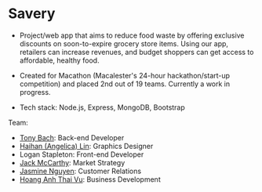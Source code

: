 # Savery

* Project/web app that aims to reduce food waste by offering exclusive discounts on soon-to-expire grocery store items. Using our app, retailers can increase revenues, and budget shoppers can get access to affordable, healthy food.

* Created for Macathon (Macalester's 24-hour hackathon/start-up competition) and placed 2nd out of 19 teams. Currently a work in progress.

* Tech stack: Node.js, Express, MongoDB, Bootstrap



Team:
- [Tony Bach](https://www.linkedin.com/in/phucbach): Back-end Developer
- [Haihan (Angelica) Lin](https://www.linkedin.com/in/haihan-lin-871b0188): Graphics Designer
- Logan Stapleton: Front-end Developer
- [Jack McCarthy](https://www.linkedin.com/in/jack-w-mccarthy-0323ab83): Market Strategy
- [Jasmine Nguyen](https://www.linkedin.com/in/nganjasminenguyen): Customer Relations
- [Hoang Anh Thai Vu](https://vn.linkedin.com/in/hoang-anh-thai-vu-b06886a6): Business Development
